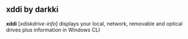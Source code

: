 ## xddi by darkki
**xddi** [*xdiskdrive-info*] displays your local, network, removable and optical drives plus information in Windows CLI